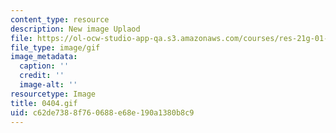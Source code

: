 ```yaml
---
content_type: resource
description: New image Uplaod
file: https://ol-ocw-studio-app-qa.s3.amazonaws.com/courses/res-21g-01-kana-spring-2010/c62de7388f760688e68e190a1380b8c9_0404.gif
file_type: image/gif
image_metadata:
  caption: ''
  credit: ''
  image-alt: ''
resourcetype: Image
title: 0404.gif
uid: c62de738-8f76-0688-e68e-190a1380b8c9
---
```

